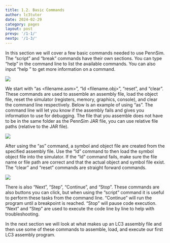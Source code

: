 ```yaml
---
title: 1.2. Basic Commands
author: lc3tutor
date: 2024-02-29
category: pages
layout: post
prevp: '/1-1/'
nextp: '/1-3/'
---
```


In this section we will cover a few basic commands needed to use PennSim. The “script” and “break” commands have their own sections. You can type “help” in the command line to list the available commands. You can also input “help <command>” to get more information on a command.

<img src="{{ site.imageurl }}1/1-2-1a.png" class="center_img">

We start with “as <filename.asm>”, “ld <filename.obj>”, “reset”, and “clear”. These commands are used to assemble an assembly file, load the object file, reset the simulator (registers, memory, graphics, console), and clear the command line respectively. Below is an example of using “as”. The command line will let you know if the assembly fails and gives you information to use for debugging. The file that you assemble does not have to be in the same folder as the PennSim JAR file, you can use relative file paths (relative to the JAR file).

<img src="{{ site.imageurl }}1/1-2-1.png" class="center_img">

After using the “as” command, a symbol and object file are created from the specified assembly file. Use the “ld” command to then load the symbol object file into the simulator. If the “ld” command fails, make sure the file name or file path are correct and that the actual object and symbol file exist. The “clear” and “reset” commands are straight forward commands.

<img src="{{ site.imageurl }}1/1-2-2.png" class="center_img">

There is also “Next”, “Step”, “Continue”, and “Stop”. These commands are also buttons you can click, but when using the “script” command it is useful to perform these tasks from the command line. “Continue” will run the program until a breakpoint is reached. “Stop” will pause code execution. “Next” and “Step” are used to execute the code line by line to help with troubleshooting.

In the next section we will look at what makes up an LC3 assembly file and then use some of these commands to assemble, load, and execute our first LC3 assembly program.

